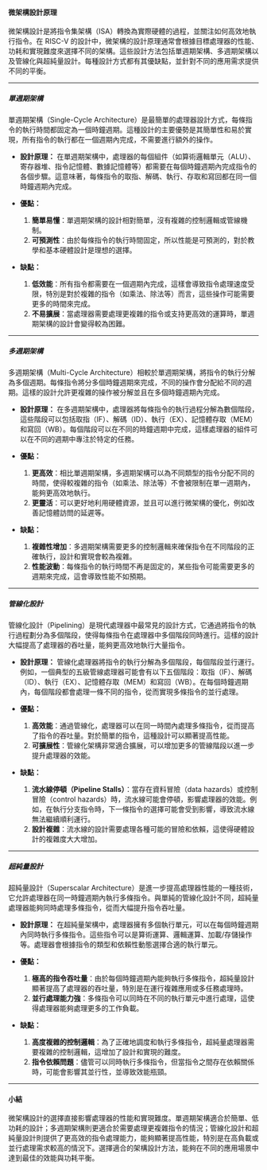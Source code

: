 #### **微架構設計原理**

微架構設計是將指令集架構（ISA）轉換為實際硬體的過程，並關注如何高效地執行指令。在 RISC-V 的設計中，微架構的設計原理通常會根據目標處理器的性能、功耗和實現難度來選擇不同的架構。這些設計方法包括單週期架構、多週期架構以及管線化與超純量設計。每種設計方式都有其優缺點，並針對不同的應用需求提供不同的平衡。

---

##### **單週期架構**

單週期架構（Single-Cycle Architecture）是最簡單的處理器設計方式，每條指令的執行時間都固定為一個時鐘週期。這種設計的主要優勢是其簡單性和易於實現，所有指令的執行都在一個週期內完成，不需要進行額外的操作。

- **設計原理：**
  在單週期架構中，處理器的每個組件（如算術邏輯單元（ALU）、寄存器堆、指令記憶體、數據記憶體等）都需要在每個時鐘週期內完成指令的各個步驟。這意味著，每條指令的取指、解碼、執行、存取和寫回都在同一個時鐘週期內完成。

- **優點：**
  1. **簡單易懂**：單週期架構的設計相對簡單，沒有複雜的控制邏輯或管線機制。
  2. **可預測性**：由於每條指令的執行時間固定，所以性能是可預測的，對於教學和基本硬體設計是理想的選擇。

- **缺點：**
  1. **低效能**：所有指令都需要在一個週期內完成，這樣會導致指令處理速度受限，特別是對於複雜的指令（如乘法、除法等）而言，這些操作可能需要更多的時間來完成。
  2. **不易擴展**：當處理器需要處理更複雜的指令或支持更高效的運算時，單週期架構的設計會變得較為困難。

---

##### **多週期架構**

多週期架構（Multi-Cycle Architecture）相較於單週期架構，將指令的執行分解為多個週期。每條指令將分多個時鐘週期來完成，不同的操作會分配給不同的週期。這樣的設計允許更複雜的操作被分解並且在多個時鐘週期內完成。

- **設計原理：**
  在多週期架構中，處理器將每條指令的執行過程分解為數個階段，這些階段可以包括取指（IF）、解碼（ID）、執行（EX）、記憶體存取（MEM）和寫回（WB）。每個階段可以在不同的時鐘週期中完成，這樣處理器的組件可以在不同的週期中專注於特定的任務。

- **優點：**
  1. **更高效**：相比單週期架構，多週期架構可以為不同類型的指令分配不同的時間，使得較複雜的指令（如乘法、除法等）不會被限制在單一週期內，能夠更高效地執行。
  2. **更靈活**：可以更好地利用硬體資源，並且可以進行微架構的優化，例如改善記憶體訪問的延遲等。

- **缺點：**
  1. **複雜性增加**：多週期架構需要更多的控制邏輯來確保指令在不同階段的正確執行，設計和實現會較為複雜。
  2. **性能波動**：每條指令的執行時間不再是固定的，某些指令可能需要更多的週期來完成，這會導致性能不如預期。

---

##### **管線化設計**

管線化設計（Pipelining）是現代處理器中最常見的設計方式，它通過將指令的執行過程劃分為多個階段，使得每條指令在處理器中多個階段同時進行。這樣的設計大幅提高了處理器的吞吐量，能夠更高效地執行大量指令。

- **設計原理：**
  管線化處理器將指令的執行分解為多個階段，每個階段並行運行。例如，一個典型的五級管線處理器可能會有以下五個階段：取指（IF）、解碼（ID）、執行（EX）、記憶體存取（MEM）和寫回（WB）。在每個時鐘週期內，每個階段都會處理一條不同的指令，從而實現多條指令的並行處理。

- **優點：**
  1. **高效能**：通過管線化，處理器可以在同一時間內處理多條指令，從而提高了指令的吞吐量。對於簡單的指令，這種設計可以顯著提高性能。
  2. **可擴展性**：管線化架構非常適合擴展，可以增加更多的管線階段以進一步提升處理器的效能。

- **缺點：**
  1. **流水線停頓（Pipeline Stalls）**：當存在資料冒險（data hazards）或控制冒險（control hazards）時，流水線可能會停頓，影響處理器的效能。例如，在執行分支指令時，下一條指令的選擇可能會受到影響，導致流水線無法繼續順利運行。
  2. **設計複雜**：流水線的設計需要處理各種可能的冒險和依賴，這使得硬體設計的複雜度大大增加。

---

##### **超純量設計**

超純量設計（Superscalar Architecture）是進一步提高處理器性能的一種技術，它允許處理器在同一時鐘週期內執行多條指令。與單純的管線化設計不同，超純量處理器能夠同時處理多條指令，從而大幅提升指令吞吐量。

- **設計原理：**
  在超純量架構中，處理器擁有多個執行單元，可以在每個時鐘週期內同時執行多條指令。這些指令可以是算術運算、邏輯運算、加載/存儲操作等。處理器會根據指令的類型和依賴性動態選擇合適的執行單元。

- **優點：**
  1. **極高的指令吞吐量**：由於每個時鐘週期內能夠執行多條指令，超純量設計顯著提高了處理器的吞吐量，特別是在運行複雜應用或多任務處理時。
  2. **並行處理能力強**：多條指令可以同時在不同的執行單元中進行處理，這使得處理器能夠處理更多的工作負載。

- **缺點：**
  1. **高度複雜的控制邏輯**：為了正確地調度和執行多條指令，超純量處理器需要複雜的控制邏輯，這增加了設計和實現的難度。
  2. **指令依賴問題**：儘管可以同時執行多條指令，但當指令之間存在依賴關係時，可能會影響其並行性，並導致效能瓶頸。

---

#### **小結**

微架構設計的選擇直接影響處理器的性能和實現難度。單週期架構適合於簡單、低功耗的設計；多週期架構則更適合於需要處理更複雜指令的情況；管線化設計和超純量設計則提供了更高效的指令處理能力，能夠顯著提高性能，特別是在高負載或並行處理需求較高的情況下。選擇適合的架構設計方法，能夠在不同的應用場景中達到最佳的效能與功耗平衡。